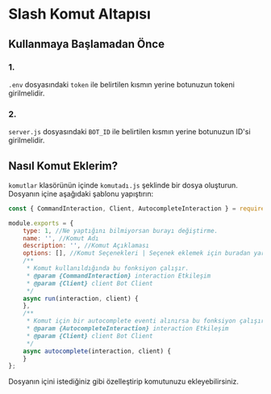 # Slash Komut Altapısı

## Kullanmaya Başlamadan Önce

### **1.**
`.env` dosyasındaki `token` ile belirtilen kısmın yerine botunuzun tokeni girilmelidir.

### **2.**
`server.js` dosyasındaki `BOT_ID` ile belirtilen kısmın yerine botunuzun ID'si girilmelidir.

## Nasıl Komut Eklerim?

`komutlar` klasörünün içinde `komutadı.js` şeklinde bir dosya oluşturun.
Dosyanın içine aşağıdaki şablonu yapıştırın:

```js
const { CommandInteraction, Client, AutocompleteInteraction } = require("discord.js");

module.exports = {
    type: 1, //Ne yaptığını bilmiyorsan burayı değiştirme.
    name: '', //Komut Adı
    description: '', //Komut Açıklaması
    options: [], //Komut Seçenekleri | Seçenek eklemek için buradan yardım alabilirsin: https://discord.com/developers/docs/interactions/application-commands#application-command-object-application-command-option-structure
    /**
     * Komut kullanıldığında bu fonksiyon çalışır.
     * @param {CommandInteraction} interaction Etkileşim
     * @param {Client} client Bot Client
     */
    async run(interaction, client) {
    },
    /**
     * Komut için bir autocomplete eventi alınırsa bu fonksiyon çalışır.
     * @param {AutocompleteInteraction} interaction Etkileşim
     * @param {Client} client Bot Client
     */
    async autocomplete(interaction, client) {
    }
};
```

Dosyanın içini istediğiniz gibi özelleştirip komutunuzu ekleyebilirsiniz.